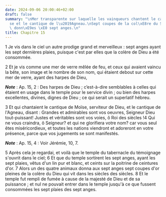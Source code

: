 ```yaml
---
date: 2024-09-06 20:00:46+02:00
draft: false
summary: "\nMer transparente sur laquelle les vainqueurs chantent le cantique de Mo\xEF\
  se et le cantique de l\u2019Agneau.\nSept coupes de la col\xE8re du Seigneur sont\
  \ donn\xE9es \xE0 sept anges.\n"
title: Chapitre 15
---
```





1 Je vis dans le ciel un autre prodige grand et merveilleux : sept anges ayant les sept dernières plaies, puisque c'est par elles que la colère de Dieu a été consommée.


2 Et je vis comme une mer de verre mêlée de feu, et ceux qui avaient vaincu la bête, son image et le nombre de son nom, qui étaient debout sur cette mer de verre, ayant des harpes de Dieu,

***Note*** :  Ap. 15, 2 : Des harpes de Dieu ; c’est-à-dire semblables à celles qui étaient en usage dans le temple pour le service divin ; ou bien des harpes excellentes, divines, dignes de Dieu ; ce qui serait un superlatif hébreu.

3 Et qui chantaient le cantique de Moïse, serviteur de Dieu, et le cantique de l'Agneau, disant : Grandes et admirables sont vos oeuvres, Seigneur Dieu tout-puissant! Justes et véritables sont vos voies, ô Roi des siècles !4 Qui ne vous craindra, ô Seigneur? et qui ne glorifiera votre nom? car vous seul êtes miséricordieux, et toutes les nations viendront et adoreront en votre présence, parce que vos jugements se sont manifestés.

***Note*** :  Ap. 15, 4 : Voir Jérémie, 10, 7.


5 Après cela je regardai, et voilà que le temple du tabernacle du témoignage s'ouvrit dans le ciel; 6 Et que du temple sortirent les sept anges, ayant les sept plaies, vêtus d'un lin pur et blanc, et ceints sur la poitrine de ceintures d'or. 7 Alors un des quatre animaux donna aux sept anges sept coupes d'or pleines de la colère du Dieu qui vit dans les siècles des siècles. 8 Et le temple fut rempli de fumée à cause de la majesté de Dieu et de sa puissance ; et nul ne pouvait entrer dans le temple jusqu'à ce que fussent consommées les sept plaies des sept anges.

